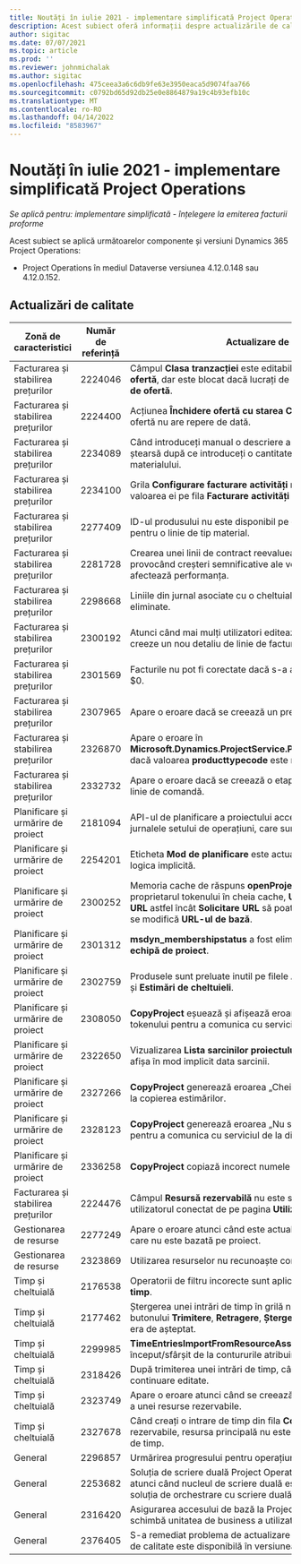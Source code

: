 ```yaml
---
title: Noutăți în iulie 2021 - implementare simplificată Project Operations
description: Acest subiect oferă informații despre actualizările de calitate disponibile în versiunea Project Operations de implementare simplificată din iulie 2021.
author: sigitac
ms.date: 07/07/2021
ms.topic: article
ms.prod: ''
ms.reviewer: johnmichalak
ms.author: sigitac
ms.openlocfilehash: 475ceea3a6c6db9fe63e3950eaca5d9074faa766
ms.sourcegitcommit: c0792bd65d92db25e0e8864879a19c4b93efb10c
ms.translationtype: MT
ms.contentlocale: ro-RO
ms.lasthandoff: 04/14/2022
ms.locfileid: "8583967"
---
```

# <a name="whats-new-july-2021---project-operations-lite-deployment"></a>Noutăți în iulie 2021 - implementare simplificată Project Operations

_Se aplică pentru: implementare simplificată - înțelegere la emiterea facturii proforme_

Acest subiect se aplică următoarelor componente și versiuni Dynamics 365 Project Operations:

  - Project Operations în mediul Dataverse versiunea 4.12.0.148 sau 4.12.0.152.

## <a name="quality-updates"></a>Actualizări de calitate
| **Zonă de caracteristici**              | **Număr de referință** | **Actualizare de calitate**                                                                                                                                                                                             |
|-------------------------------|----------------------|----------------------------------------------------------------------------------------------------------------------------------------------------------------------------------------------------------------|
| Facturarea și stabilirea prețurilor           | 2224046              | Câmpul **Clasa tranzacției** este editabil pe fila **Detalii despre linia de ofertă**, dar este blocat dacă lucrați de pe pagina **Detalii despre linia de ofertă**.                                                                     |
| Facturarea și stabilirea prețurilor           | 2224400              | Acțiunea **Închidere ofertă cu starea Câștigat** eșuează atunci când o ofertă nu are repere de dată.                                                                                                                                    |
| Facturarea și stabilirea prețurilor           | 2234089              | Când introduceți manual o descriere a produsului, aceasta este ștearsă după ce introduceți o cantitate pentru o estimare a materialului.                                                                                                                         |
| Facturarea și stabilirea prețurilor           | 2234100              | Grila **Configurare facturare activități** nu include coloana **Material** și valoarea ei pe fila **Facturare activități** din proiect.                                                                                                       |
| Facturarea și stabilirea prețurilor           | 2277409              | ID-ul produsului nu este disponibil pe detaliile liniei de contract pentru o linie de tip material.                                                                                                                                        |
| Facturarea și stabilirea prețurilor           | 2281728              | Crearea unei linii de contract reevaluează inutil datele reale, provocând creșteri semnificative ale volumului de date, ceea ce afectează performanța.                                                                                |
| Facturarea și stabilirea prețurilor           | 2298668              | Liniile din jurnal asociate cu o cheltuială retrasă și ștearsă nu sunt eliminate.                                                                                                                                     |
| Facturarea și stabilirea prețurilor           | 2300192              | Atunci când mai mulți utilizatori editează o factură, este posibil să se creeze un nou detaliu de linie de factură pe o factură confirmată.                                                                                   |
| Facturarea și stabilirea prețurilor           | 2301569              | Facturile nu pot fi corectate dacă s-a aplicat o sumă de siguranță \$0.                                                                                                                                        |
| Facturarea și stabilirea prețurilor           | 2307965              | Apare o eroare dacă se creează un preț de categorie cu valori lipsă.                                                                                                                           |
| Facturarea și stabilirea prețurilor           | 2326870              | Apare o eroare în **Microsoft.Dynamics.ProjectService.Plugins.PostInvoiceLineDelete** dacă valoarea **producttypecode** este nulă.                                                                            |
| Facturarea și stabilirea prețurilor           | 2332732              | Apare o eroare dacă se creează o etapă a liniei de contract fără o linie de comandă.                                                                                                                |
| Planificare și urmărire de proiect | 2181094              | API-ul de planificare a proiectului acceptă acum jurnalele PSS și jurnalele setului de operațiuni, care sunt stocate timp de 90 de zile.                                                                                                                  |
| Planificare și urmărire de proiect | 2254201              | Eticheta **Mod de planificare** este actualizată cu detalii care descriu logica implicită.                                                                                                                                      |
| Planificare și urmărire de proiect | 2300252              | Memoria cache de răspuns **openProject** este actualizată și include proprietarul tokenului în cheia cache, **URL-ul de bază** și **Segment URL** astfel încât **Solicitare URL** să poată fi întotdeauna recreat dacă se modifică **URL-ul de bază**. |
| Planificare și urmărire de proiect | 2301312              | **msdyn_membershipstatus** a fost eliminat din vizualizarea **Membru echipă de proiect**.                                                                                                                                        |
| Planificare și urmărire de proiect | 2302759              | Produsele sunt preluate inutil pe filele **Atribuiri de resurse**, **Estimări** și **Estimări de cheltuieli**.                                                                                                        |
| Planificare și urmărire de proiect | 2308050              | **CopyProject** eșuează și afișează eroarea „Nu s-a reușit obținerea tokenului pentru a comunica cu serviciul de la distanță”.                                                                                                                           |
| Planificare și urmărire de proiect | 2322650              | Vizualizarea **Lista sarcinilor proiectului** a fost actualizată pentru a afișa în mod implicit data sarcinii.                                                                                                            |
| Planificare și urmărire de proiect | 2327266              | **CopyProject** generează eroarea „Cheia nu a fost găsită în dicționar” la copierea estimărilor.                                                                                                      |
| Planificare și urmărire de proiect | 2328123              | **CopyProject** generează eroarea „Nu s-a reușit obținerea tokenului pentru a comunica cu serviciul de la distanță”.                                                                                                                          |
| Planificare și urmărire de proiect | 2336258              | **CopyProject** copiază incorect numele pozițiilor resurselor.                                                                                                                                                 |
| Facturarea și stabilirea prețurilor           | 2224476              | Câmpul **Resursă rezervabilă** nu este setat implicit corect pentru utilizatorul conectat de pe pagina **Utilizare material**.                                                                                                            |
| Gestionarea de resurse           | 2277249              | Apare o eroare atunci când este actualizată o cerință de resurse care nu este bazată pe proiect.                                                                                                            |
| Gestionarea de resurse           | 2323869              | Utilizarea resurselor nu recunoaște corect resursele filtrate.                                                                                                                                             |
| Timp și cheltuială              | 2176538              | Operatorii de filtru incorecte sunt aplicați la comanda **Intrare de timp**.                                                                                                                                                   |
| Timp și cheltuială              | 2177462              | Ștergerea unei intrări de timp în grilă nu actualizează starea butonului **Trimitere**, **Retragere**, **Ștergere**, și **Editare intrare** așa cum era de așteptat.                                                                                        |
| Timp și cheltuială              | 2299985              | **TimeEntriesImportFromResourceAssignment** nu păstrează ora de început/sfârșit de la contururile atribuirii.                                                                                                  |
| Timp și cheltuială              | 2318426              | După trimiterea unei intrări de timp, câmpurile blocate pot fi în continuare editate.                                                                                                                                   |
| Timp și cheltuială              | 2323749              | Apare o eroare atunci când se creează o cheltuială din fila **Corelate** a unei resurse rezervabile.                                                                                                      |
| Timp și cheltuială              | 2327678              | Când creați o intrare de timp din fila **Corelate** a unei resurse rezervabile, resursa principală nu este trecută la comanda de intrare de timp.                                                                            |
| General                       | 2296857              | Urmărirea progresului pentru operațiuni lungi în curs.                                                                                                                                                                        |
| General                       | 2253682              | Soluția de scriere duală Project Operations nu ar trebui instalată atunci când nucleul de scriere duală este instalat într-un mediu fără soluția de orchestrare cu scriere duală.                                                |
| General                       | 2316420              | Asigurarea accesului de bază la Project Service eșuează dacă se schimbă unitatea de business a utilizatorului aplicației.                                                                                                                     |
| General                       | 2376405              | S-a remediat problema de actualizare bazată pe editor (Actualizarea de calitate este disponibilă în versiunea 4.12.0.152)                                                                                                                     |
